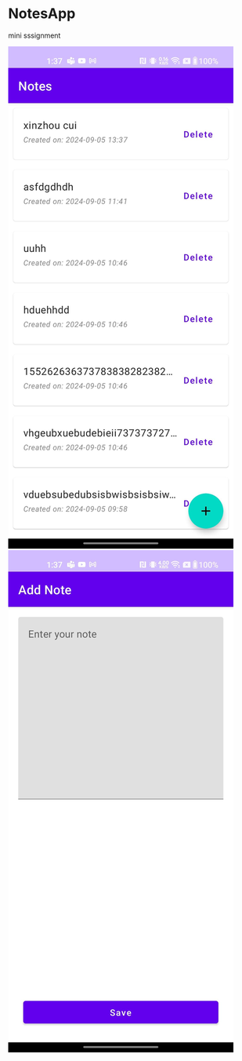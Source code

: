 # NotesApp
mini sssignment

![Screenshot1](https://github.com/Toxicccxz/NotesApp/blob/main/1.jpg?raw=true)
![Screenshot2](https://github.com/Toxicccxz/NotesApp/blob/main/2.jpg?raw=true)
